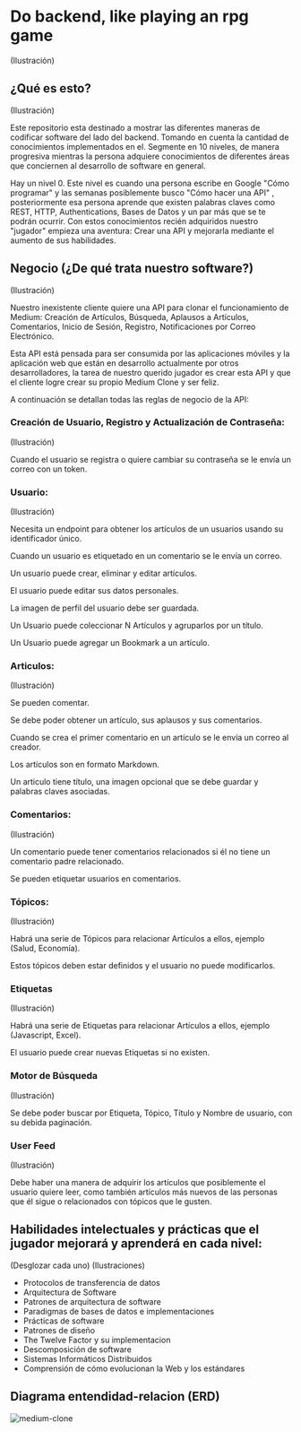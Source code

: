 # Do backend, like playing an rpg game

(Ilustración)

## ¿Qué es esto?

(Ilustración)

Este repositorio esta destinado a mostrar las diferentes maneras de codificar software del lado del backend. Tomando en cuenta la cantidad de conocimientos implementados en el. Segmente en 10 niveles, de manera progresiva mientras la persona adquiere conocimientos de diferentes áreas que conciernen al desarrollo de software en general.

Hay un nivel 0. Este nivel es cuando una persona escribe en Google "Cómo programar" y las semanas posiblemente busco "Cómo hacer una API" , posteriormente esa persona aprende que existen palabras claves como REST, HTTP, Authentications, Bases de Datos y un par más que se te podrán ocurrir. Con estos conocimientos recién adquiridos nuestro "jugador" empieza una aventura: Crear una API y mejorarla mediante el aumento de sus habilidades.

## Negocio (¿De qué trata nuestro software?)

(Ilustración)

Nuestro inexistente cliente quiere una API para clonar el funcionamiento de Medium: Creación de Artículos, Búsqueda, Aplausos a Artículos, Comentarios, Inicio de Sesión, Registro, Notificaciones por Correo Electrónico.

Esta API está pensada para ser consumida por las aplicaciones móviles y la aplicación web que están en desarrollo actualmente por otros desarrolladores, la tarea de nuestro querido jugador es crear esta API y que el cliente logre crear su propio Medium Clone y ser feliz.

A continuación se detallan todas las reglas de negocio de la API:

### Creación de Usuario, Registro y Actualización de Contraseña:

(Ilustración)

Cuando el usuario se registra o quiere cambiar su contraseña se le envía un correo con un token.

### Usuario:

(Ilustración)

Necesita un endpoint para obtener los artículos de un usuarios usando su identificador único.

Cuando un usuario es etiquetado en un comentario se le envía un correo.

Un usuario puede crear, eliminar y editar artículos.

El usuario puede editar sus datos personales.

La imagen de perfil del usuario debe ser guardada.

Un Usuario puede coleccionar N Artículos y agruparlos por un título.

Un Usuario puede agregar un Bookmark a un artículo.

### Articulos:

(Ilustración)

Se pueden comentar.

Se debe poder obtener un artículo, sus aplausos y sus comentarios.

Cuando se crea el primer comentario en un artículo se le envía un correo al creador.

Los artículos son en formato Markdown.

Un articulo tiene título, una imagen opcional que se debe guardar y palabras claves asociadas.

### Comentarios:

(Ilustración)

Un comentario puede tener comentarios relacionados si él no tiene un comentario padre relacionado.

Se pueden etiquetar usuarios en comentarios.

### Tópicos:

(Ilustración)

Habrá una serie de Tópicos para relacionar Artículos a ellos, ejemplo (Salud, Economía).

Estos tópicos deben estar definidos y el usuario no puede modificarlos.

### Etiquetas

(Ilustración)

Habrá una serie de Etiquetas para relacionar Artículos a ellos, ejemplo (Javascript, Excel).

El usuario puede crear nuevas Etiquetas si no existen.

### Motor de Búsqueda

(Ilustración)

Se debe poder buscar por Etiqueta, Tópico, Título y Nombre de usuario, con su debida paginación.

### User Feed

(Ilustración)

Debe haber una manera de adquirir los artículos que posiblemente el usuario quiere leer, como también artículos más nuevos de las personas que él sigue o relacionados con tópicos que le gusten.

## Habilidades intelectuales y prácticas que el jugador mejorará y aprenderá en cada nivel:

(Desglozar cada uno) (Ilustraciones)

- Protocolos de transferencia de datos
- Arquitectura de Software
- Patrones de arquitectura de software
- Paradigmas de bases de datos e implementaciones
- Prácticas de software
- Patrones de diseño
- The Twelve Factor y su implementacion
- Descomposición de software
- Sistemas Informáticos Distribuidos
- Comprensión de cómo evolucionan la Web y los estándares

## Diagrama entendidad-relacion (ERD)

![medium-clone](https://user-images.githubusercontent.com/55514234/96534018-8f8f0600-1254-11eb-84f6-836635d63f01.png)
